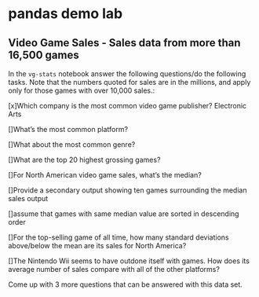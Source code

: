
# pandas demo lab 


## Video Game Sales - Sales data from more than 16,500 games

In the `vg-stats` notebook answer the following questions/do the following tasks.
Note that the numbers quoted for sales are in the millions, and apply only for those games with over 10,000 sales.:

[x]Which company is the most common video game publisher?
Electronic Arts

[]What’s the most common platform?

[]What about the most common genre?

[]What are the top 20 highest grossing games?

[]For North American video game sales, what’s the median?

[]Provide a secondary output showing ten games surrounding the median sales output

[]assume that games with same median value are sorted in descending order

[]For the top-selling game of all time, how many standard deviations above/below the mean are its sales for North America?

[]The Nintendo Wii seems to have outdone itself with games. How does its average number of sales compare with all of the other platforms?

Come up with 3 more questions that can be answered with this data set.